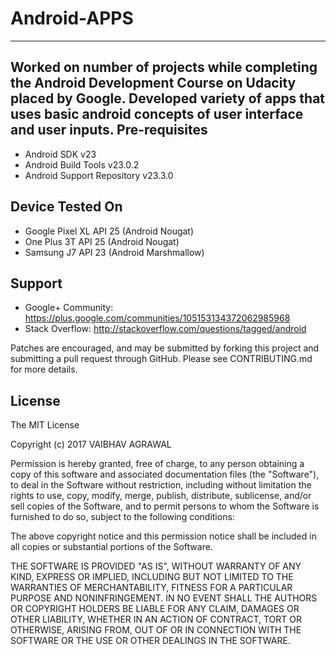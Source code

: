 # Android-APPS
--------------

Worked on number of projects while completing the Android Development Course on Udacity placed by Google. Developed variety of apps that uses basic android concepts of user interface and user inputs.
Pre-requisites
--------------

- Android SDK v23
- Android Build Tools v23.0.2
- Android Support Repository v23.3.0

Device Tested On
---------------

- Google Pixel XL API 25 (Android Nougat)
- One Plus 3T API 25 (Android Nougat)
- Samsung J7 API 23 (Android Marshmallow)

Support
-------

- Google+ Community: https://plus.google.com/communities/105153134372062985968
- Stack Overflow: http://stackoverflow.com/questions/tagged/android

Patches are encouraged, and may be submitted by forking this project and
submitting a pull request through GitHub. Please see CONTRIBUTING.md for more details.

License
-------
The MIT License

Copyright (c) 2017 VAIBHAV AGRAWAL

Permission is hereby granted, free of charge, to any person obtaining a copy
of this software and associated documentation files (the "Software"), to deal
in the Software without restriction, including without limitation the rights
to use, copy, modify, merge, publish, distribute, sublicense, and/or sell
copies of the Software, and to permit persons to whom the Software is
furnished to do so, subject to the following conditions:

The above copyright notice and this permission notice shall be included in
all copies or substantial portions of the Software.

THE SOFTWARE IS PROVIDED "AS IS", WITHOUT WARRANTY OF ANY KIND, EXPRESS OR
IMPLIED, INCLUDING BUT NOT LIMITED TO THE WARRANTIES OF MERCHANTABILITY,
FITNESS FOR A PARTICULAR PURPOSE AND NONINFRINGEMENT. IN NO EVENT SHALL THE
AUTHORS OR COPYRIGHT HOLDERS BE LIABLE FOR ANY CLAIM, DAMAGES OR OTHER
LIABILITY, WHETHER IN AN ACTION OF CONTRACT, TORT OR OTHERWISE, ARISING FROM,
OUT OF OR IN CONNECTION WITH THE SOFTWARE OR THE USE OR OTHER DEALINGS IN
THE SOFTWARE.
